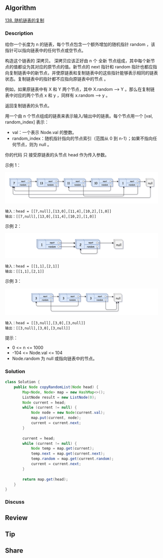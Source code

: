 ## Algorithm

[138. 随机链表的复制](https://leetcode.cn/problems/copy-list-with-random-pointer/description/?envType=study-plan-v2&envId=top-100-liked)

### Description

给你一个长度为 n 的链表，每个节点包含一个额外增加的随机指针 random ，该指针可以指向链表中的任何节点或空节点。

构造这个链表的 深拷贝。 深拷贝应该正好由 n 个 全新 节点组成，其中每个新节点的值都设为其对应的原节点的值。新节点的 next 指针和 random 指针也都应指向复制链表中的新节点，并使原链表和复制链表中的这些指针能够表示相同的链表状态。复制链表中的指针都不应指向原链表中的节点 。

例如，如果原链表中有 X 和 Y 两个节点，其中 X.random --> Y 。那么在复制链表中对应的两个节点 x 和 y ，同样有 x.random --> y 。

返回复制链表的头节点。

用一个由 n 个节点组成的链表来表示输入/输出中的链表。每个节点用一个 [val, random_index] 表示：

- val：一个表示 Node.val 的整数。
- random_index：随机指针指向的节点索引（范围从 0 到 n-1）；如果不指向任何节点，则为  null 。

你的代码 只 接受原链表的头节点 head 作为传入参数。


示例 1：

![](assets/20250411-dc0458d2.png)

```
输入：head = [[7,null],[13,0],[11,4],[10,2],[1,0]]
输出：[[7,null],[13,0],[11,4],[10,2],[1,0]]
```

示例 2：

![](assets/20250411-bda4722a.png)

```
输入：head = [[1,1],[2,1]]
输出：[[1,1],[2,1]]
```

示例 3：

![](assets/20250411-9a55a296.png)

```
输入：head = [[3,null],[3,0],[3,null]]
输出：[[3,null],[3,0],[3,null]]
```

提示：

- 0 <= n <= 1000
- -104 <= Node.val <= 104
- Node.random 为 null 或指向链表中的节点。


### Solution

```java
class Solution {
    public Node copyRandomList(Node head) {
        Map<Node, Node> map = new HashMap<>();
        ListNode result = new ListNode(0);
        Node current = head;
        while (current != null) {
            Node node = new Node(current.val);
            map.put(current, node);
            current = current.next;
        }

        current = head;
        while (current != null) {
            Node temp = map.get(current);
            temp.next = map.get(current.next);
            temp.random = map.get(current.random);
            current = current.next;
        }

        return map.get(head);
    }
}
```

### Discuss

## Review


## Tip


## Share
